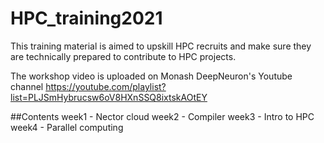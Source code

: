 # HPC_training2021
This training material is aimed to upskill HPC recruits and make sure they are technically prepared to contribute to HPC projects. 

The workshop video is uploaded on Monash DeepNeuron's Youtube channel
<https://youtube.com/playlist?list=PLJSmHybrucsw6oV8HXnSSQ8ixtskAOtEY>

##Contents
week1 - Nector cloud
week2 - Compiler
week3 - Intro to HPC
week4 - Parallel computing
